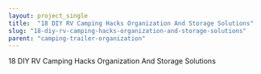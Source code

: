```yaml
---
layout: project_single
title:  "18 DIY RV Camping Hacks Organization And Storage Solutions"
slug: "18-diy-rv-camping-hacks-organization-and-storage-solutions"
parent: "camping-trailer-organization"
---
```

18 DIY RV Camping Hacks Organization And Storage Solutions